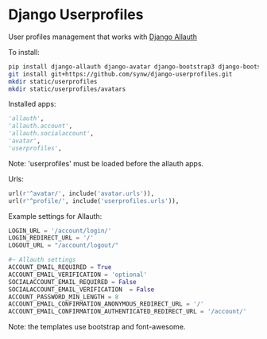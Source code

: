 # Django Userprofiles

User profiles management that works with [Django Allauth](https://github.com/pennersr/django-allauth)

To install:

   ```bash
pip install django-allauth django-avatar django-bootstrap3 django-bootstrap-form
git install git+https://github.com/synw/django-userprofiles.git
mkdir static/userprofiles
mkdir static/userprofiles/avatars
  ```
  
Installed apps:

   ```python
'allauth',
'allauth.account',
'allauth.socialaccount',
'avatar',
'userprofiles',
  ```

Note: 'userprofiles' must be loaded before the allauth apps.

Urls:

   ```python
url(r'^avatar/', include('avatar.urls')),
url(r'^profile/', include('userprofiles.urls')),
  ```

Example settings for Allauth:

   ```python
LOGIN_URL = '/account/login/'
LOGIN_REDIRECT_URL = '/'
LOGOUT_URL = "/account/logout/"

#~ Allauth settings
ACCOUNT_EMAIL_REQUIRED = True
ACCOUNT_EMAIL_VERIFICATION = 'optional'
SOCIALACCOUNT_EMAIL_REQUIRED = False
SOCIALACCOUNT_EMAIL_VERIFICATION  = False
ACCOUNT_PASSWORD_MIN_LENGTH = 8
ACCOUNT_EMAIL_CONFIRMATION_ANONYMOUS_REDIRECT_URL = '/'
ACCOUNT_EMAIL_CONFIRMATION_AUTHENTICATED_REDIRECT_URL = '/account/'
  ```

Note: the templates use bootstrap and font-awesome.